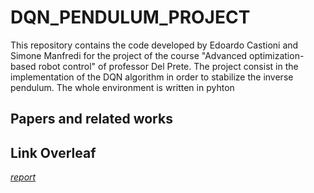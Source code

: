 # DQN_PENDULUM_PROJECT
This repository contains the code developed by Edoardo Castioni and Simone Manfredi for the project of the course "Advanced optimization-based robot control" of professor Del Prete. The project consist in the implementation of the DQN algorithm in order to stabilize the inverse pendulum. The whole environment is written in pyhton

## Papers and related works


## Link Overleaf
[_report_](https://www.overleaf.com/project/64243cc0c2ce2f6af328e99f)




